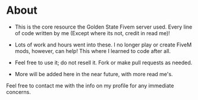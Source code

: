 # About
- This is the core resource the Golden State Fivem server used. Every line of code written by me (Except where its not, credit in read me)!
- Lots of work and hours went into these. I no longer play or create FiveM mods, however, can help! This where I learned to code after all.
- Feel free to use it; do not resell it. Fork or make pull requests as needed.

- More will be added here in the near future, with more read me's.

Feel free to contact me with the info on my profile for any immediate concerns.
